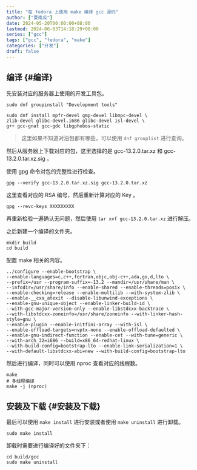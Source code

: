 ```yaml
---
title: "在 fedora 上使用 make 编译 gcc 源码"
author: ["夏南瓜"]
date: 2024-05-20T00:00:00+08:00
lastmod: 2024-06-03T14:18:29+08:00
series: ["gcc"]
tags: ["gcc", "fedora", "make"]
categories: ["开发"]
draft: false
---
```


## 编译 {#编译}

先安装对应的服务器上使用的开发工具包。

```shell
sudo dnf groupinstall "Development tools"

sudo dnf install mpfr-devel gmp-devel libmpc-devel \
zlib-devel glibc-devel.i686 glibc-devel isl-devel \
g++ gcc-gnat gcc-gdc libgphobos-static
```

> 这里如果不知道对泊包都有哪些，可以使用 `dnf grouplist` 进行查询。

然后从服务器上下载对应的包，这里选择的是 gcc-13.2.0.tar.xz 和 gcc-13.2.0.tar.xz.sig 。

使用 gpg 命令对包的完整性进行检查。

```shell
gpg --verify gcc-13.2.0.tar.xz.sig gcc-13.2.0.tar.xz
```

这里查看对应的 RSA 编号，然后重新计算对应的 Key 。

```shell
gpg --revc-keys XXXXXXXXX
```

再重新检验一遍确认无问题，然后使用 `tar xvf gcc-13.2.0.tar.xz` 进行解压。

之后新建一个编译的文件夹。

```shell
mkdir build
cd build
```

配置 make 相关的内容。

```shell
../configure --enable-bootstrap \
--enable-languages=c,c++,fortran,objc,obj-c++,ada,go,d,lto \
--prefix=/usr --program-suffix=-13.2 --mandir=/usr/share/man \
--infodir=/usr/share/info --enable-shared --enable-threads=posix \
--enable-checking=release --enable-multilib --with-system-zlib \
--enable-__cxa_atexit --disable-libunwind-exceptions \
--enable-gnu-unique-object --enable-linker-build-id \
--with-gcc-major-version-only --enable-libstdcxx-backtrace \
--with-libstdcxx-zoneinfo=/usr/share/zoneinfo --with-linker-hash-style=gnu \
--enable-plugin --enable-initfini-array --with-isl \
--enable-offload-targets=nvptx-none --enable-offload-defaulted \
--enable-gnu-indirect-function --enable-cet --with-tune=generic \
--with-arch_32=i686 --build=x86_64-redhat-linux \
--with-build-config=bootstrap-lto --enable-link-serialization=1 \
--with-default-libstdcxx-abi=new --with-build-config=bootstrap-lto
```

然后进行编译，同时可以使用 nproc 查看对应的线程数。

```shell
make
# 多线程编译
make -j (nproc)
```


## 安装及下载 {#安装及下载}

最后可以使用 `make install` 进行安装或者使用 `make uninstall` 进行卸载。

```shell
sudo make install
```

卸载时需要进行编译好的文件夹下：

```shell
cd build/gcc
sudo make uninstall
```
